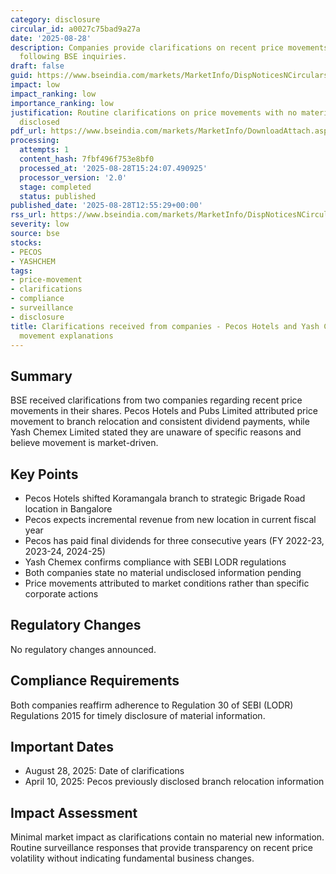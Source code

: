 ```yaml
---
category: disclosure
circular_id: a0027c75bad9a27a
date: '2025-08-28'
description: Companies provide clarifications on recent price movements in their shares
  following BSE inquiries.
draft: false
guid: https://www.bseindia.com/markets/MarketInfo/DispNoticesNCirculars.aspx?Noticeid={FB1B7367-AA9E-430D-A584-8812616DEF3A}&noticeno=20250828-51&dt=08/28/2025&icount=51&totcount=58&flag=0
impact: low
impact_ranking: low
importance_ranking: low
justification: Routine clarifications on price movements with no material new information
  disclosed
pdf_url: https://www.bseindia.com/markets/MarketInfo/DownloadAttach.aspx?id=20250828-51&attachedId=9bda654e-e2b3-4913-97c2-b9586b8ad046
processing:
  attempts: 1
  content_hash: 7fbf496f753e8bf0
  processed_at: '2025-08-28T15:24:07.490925'
  processor_version: '2.0'
  stage: completed
  status: published
published_date: '2025-08-28T12:55:29+00:00'
rss_url: https://www.bseindia.com/markets/MarketInfo/DispNoticesNCirculars.aspx?Noticeid={FB1B7367-AA9E-430D-A584-8812616DEF3A}&noticeno=20250828-51&dt=08/28/2025&icount=51&totcount=58&flag=0
severity: low
source: bse
stocks:
- PECOS
- YASHCHEM
tags:
- price-movement
- clarifications
- compliance
- surveillance
- disclosure
title: Clarifications received from companies - Pecos Hotels and Yash Chemex price
  movement explanations
---
```


## Summary

BSE received clarifications from two companies regarding recent price movements in their shares. Pecos Hotels and Pubs Limited attributed price movement to branch relocation and consistent dividend payments, while Yash Chemex Limited stated they are unaware of specific reasons and believe movement is market-driven.

## Key Points

- Pecos Hotels shifted Koramangala branch to strategic Brigade Road location in Bangalore
- Pecos expects incremental revenue from new location in current fiscal year
- Pecos has paid final dividends for three consecutive years (FY 2022-23, 2023-24, 2024-25)
- Yash Chemex confirms compliance with SEBI LODR regulations
- Both companies state no material undisclosed information pending
- Price movements attributed to market conditions rather than specific corporate actions

## Regulatory Changes

No regulatory changes announced.

## Compliance Requirements

Both companies reaffirm adherence to Regulation 30 of SEBI (LODR) Regulations 2015 for timely disclosure of material information.

## Important Dates

- August 28, 2025: Date of clarifications
- April 10, 2025: Pecos previously disclosed branch relocation information

## Impact Assessment

Minimal market impact as clarifications contain no material new information. Routine surveillance responses that provide transparency on recent price volatility without indicating fundamental business changes.